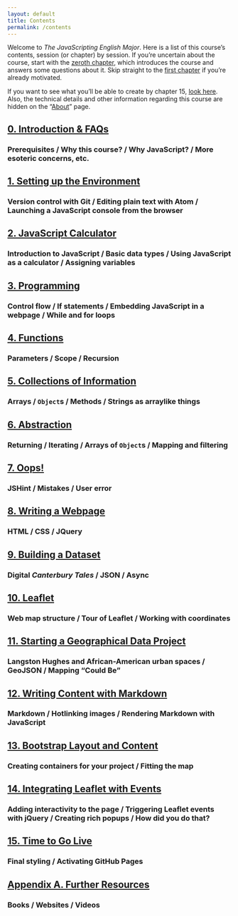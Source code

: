 ```yaml
---
layout: default
title: Contents
permalink: /contents
---
```


Welcome to *The JavaScripting English Major*. Here is a list of this course’s
contents, session (or chapter) by session. If you’re uncertain about the
course, start with the [zeroth chapter](/0-introduction), which introduces the
course and answers some questions about it. Skip straight to the [first
chapter](/1-environment) if you’re already motivated. 

If you want to see what you’ll be able to create by chapter 15, [look
here](/examples/could-be.html). Also, the technical details and other
information regarding this course are hidden on the “[About](/about)” page.

<div class="contents">

## [0. Introduction & FAQs](/0-introduction)

### Prerequisites / Why this course? / Why JavaScript? / More esoteric concerns, etc.

## [1. Setting up the Environment](/1-environment)

### Version control with Git / Editing plain text with Atom / Launching a JavaScript console from the browser

## [2. JavaScript Calculator](/2-calculator) 

### Introduction to JavaScript / Basic data types / Using JavaScript as a calculator / Assigning variables

## [3. Programming](/3-programming)

### Control flow / If statements / Embedding JavaScript in a webpage / While and for loops

## [4. Functions](/4-functions) 

### Parameters / Scope / Recursion

## [5. Collections of Information](/5-collections)

### Arrays / `Object`s / Methods / Strings as arraylike things

## [6. Abstraction](/6-abstraction)

### Returning / Iterating / Arrays of `Object`s / Mapping and filtering

## [7. Oops!](/7-errors)

### JSHint / Mistakes / User error

## [8. Writing a Webpage](/8-webpage)

### HTML / CSS / JQuery

## [9. Building a Dataset](/9-dataset)

### Digital *Canterbury Tales* / JSON / Async

## [10. Leaflet](/10-leaflet)

### Web map structure / Tour of Leaflet / Working with coordinates

## [11. Starting a Geographical Data Project](/11-geojson)

### Langston Hughes and African-American urban spaces / GeoJSON / Mapping “Could Be”

## [12. Writing Content with Markdown](/12-markdown)

### Markdown / Hotlinking images / Rendering Markdown with JavaScript

## [13. Bootstrap Layout and Content](/13-bootstrap)

### Creating containers for your project / Fitting the map

## [14. Integrating Leaflet with Events](/14-events-popups)

### Adding interactivity to the page / Triggering Leaflet events with jQuery / Creating rich popups / How did you do that?

## [15. Time to Go Live](/15-go-live)

### Final styling / Activating GitHub Pages

## [Appendix A. Further Resources](/a-resources)

### Books / Websites / Videos

</div>
